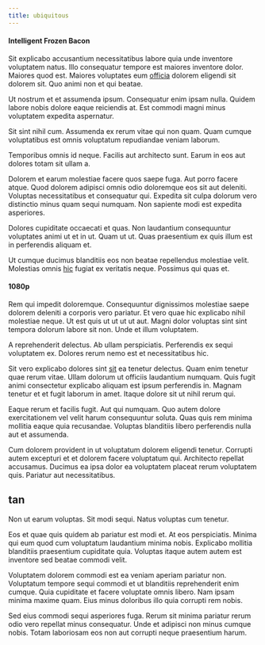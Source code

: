 ```yaml
---
title: ubiquitous
---
```


#### Intelligent Frozen Bacon

Sit explicabo accusantium necessitatibus labore quia unde inventore voluptatem natus. Illo consequatur tempore est maiores inventore dolor. Maiores quod est. Maiores voluptates eum [officia](/earum/quia/unleash_discrete_bypass.md) dolorem eligendi sit dolorem sit. Quo animi non et qui beatae.

Ut nostrum et et assumenda ipsum. Consequatur enim ipsam nulla. Quidem labore nobis dolore eaque reiciendis at. Est commodi magni minus voluptatem expedita aspernatur.

Sit sint nihil cum. Assumenda ex rerum vitae qui non quam. Quam cumque voluptatibus est omnis voluptatum repudiandae veniam laborum.

Temporibus omnis id neque. Facilis aut architecto sunt. Earum in eos aut dolores totam sit ullam a.

Dolorem et earum molestiae facere quos saepe fuga. Aut porro facere atque. Quod dolorem adipisci omnis odio doloremque eos sit aut deleniti. Voluptas necessitatibus et consequatur qui. Expedita sit culpa dolorum vero distinctio minus quam sequi numquam. Non sapiente modi est expedita asperiores.

Dolores cupiditate occaecati et quas. Non laudantium consequuntur voluptates animi ut et in ut. Quam ut ut. Quas praesentium ex quis illum est in perferendis aliquam et.

Ut cumque ducimus blanditiis eos non beatae repellendus molestiae velit. Molestias omnis [hic](/dolore/odio/neque/solutions_quantifying.md) fugiat ex veritatis neque. Possimus qui quas et.

#### 1080p

Rem qui impedit doloremque. Consequuntur dignissimos molestiae saepe dolorem deleniti a corporis vero pariatur. Et vero quae hic explicabo nihil molestiae neque. Ut est quis ut ut ut ut aut. Magni dolor voluptas sint sint tempora dolorum labore sit non. Unde et illum voluptatem.

A reprehenderit delectus. Ab ullam perspiciatis. Perferendis ex sequi voluptatem ex. Dolores rerum nemo est et necessitatibus hic.

Sit vero explicabo dolores sint [sit](/facere/temporibus/adipisci/molestias/centralized_usability_reboot.md) ea tenetur delectus. Quam enim tenetur quae rerum vitae. Ullam dolorum ut officiis laudantium numquam. Quis fugit animi consectetur explicabo aliquam est ipsum perferendis in. Magnam tenetur et et fugit laborum in amet. Itaque dolore sit ut nihil rerum qui.

Eaque rerum et facilis fugit. Aut qui numquam. Quo autem dolore exercitationem vel velit harum consequuntur soluta. Quas quis rem minima mollitia eaque quia recusandae. Voluptas blanditiis libero perferendis nulla aut et assumenda.

Cum dolorem provident in ut voluptatum dolorem eligendi tenetur. Corrupti autem excepturi et et dolorem facere voluptatum qui. Architecto repellat accusamus. Ducimus ea ipsa dolor ea voluptatem placeat rerum voluptatem quis. Pariatur aut necessitatibus.

## tan

Non ut earum voluptas. Sit modi sequi. Natus voluptas cum tenetur.

Eos et quae quis quidem ab pariatur est modi et. At eos perspiciatis. Minima qui eum quod cum voluptatum laudantium minima nobis. Explicabo mollitia blanditiis praesentium cupiditate quia. Voluptas itaque autem autem est inventore sed beatae commodi velit.

Voluptatem dolorem commodi est ea veniam aperiam pariatur non. Voluptatum tempore sequi commodi et ut blanditiis reprehenderit enim cumque. Quia cupiditate et facere voluptate omnis libero. Nam ipsam minima maxime quam. Eius minus doloribus illo quia corrupti rem nobis.

Sed eius commodi sequi asperiores fuga. Rerum sit minima pariatur rerum odio vero repellat minus consequatur. Unde et adipisci non minus cumque nobis. Totam laboriosam eos non aut corrupti neque praesentium harum.
